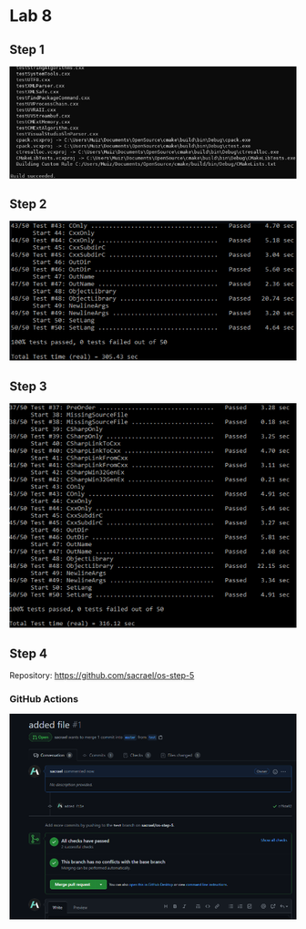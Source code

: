 # Lab 8

## Step 1
![](Screenshot_4.png)

## Step 2
![](Screenshot_3.png)

## Step 3
![](Screenshot_2.png)

## Step 4
Repository: https://github.com/sacrael/os-step-5

### GitHub Actions
![Github CI/CD w/ cmake](Screenshot_1.png)